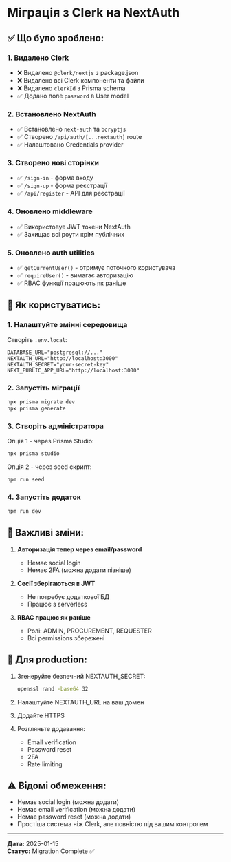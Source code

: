 # Міграція з Clerk на NextAuth

## ✅ Що було зроблено:

### 1. Видалено Clerk
- ❌ Видалено `@clerk/nextjs` з package.json
- ❌ Видалено всі Clerk компоненти та файли
- ❌ Видалено `clerkId` з Prisma schema
- ✅ Додано поле `password` в User model

### 2. Встановлено NextAuth
- ✅ Встановлено `next-auth` та `bcryptjs`
- ✅ Створено `/api/auth/[...nextauth]` route
- ✅ Налаштовано Credentials provider

### 3. Створено нові сторінки
- ✅ `/sign-in` - форма входу
- ✅ `/sign-up` - форма реєстрації  
- ✅ `/api/register` - API для реєстрації

### 4. Оновлено middleware
- ✅ Використовує JWT токени NextAuth
- ✅ Захищає всі роути крім публічних

### 5. Оновлено auth utilities
- ✅ `getCurrentUser()` - отримує поточного користувача
- ✅ `requireUser()` - вимагає авторизацію
- ✅ RBAC функції працюють як раніше

## 🚀 Як користуватись:

### 1. Налаштуйте змінні середовища

Створіть `.env.local`:
```env
DATABASE_URL="postgresql://..."
NEXTAUTH_URL="http://localhost:3000"
NEXTAUTH_SECRET="your-secret-key"
NEXT_PUBLIC_APP_URL="http://localhost:3000"
```

### 2. Запустіть міграції

```bash
npx prisma migrate dev
npx prisma generate
```

### 3. Створіть адміністратора

Опція 1 - через Prisma Studio:
```bash
npx prisma studio
```

Опція 2 - через seed скрипт:
```bash
npm run seed
```

### 4. Запустіть додаток

```bash
npm run dev
```

## 📝 Важливі зміни:

1. **Авторизація тепер через email/password**
   - Немає social login
   - Немає 2FA (можна додати пізніше)

2. **Сесії зберігаються в JWT**
   - Не потребує додаткової БД
   - Працює з serverless

3. **RBAC працює як раніше**
   - Ролі: ADMIN, PROCUREMENT, REQUESTER
   - Всі permissions збережені

## 🔧 Для production:

1. Згенеруйте безпечний NEXTAUTH_SECRET:
   ```bash
   openssl rand -base64 32
   ```

2. Налаштуйте NEXTAUTH_URL на ваш домен

3. Додайте HTTPS

4. Розгляньте додавання:
   - Email verification
   - Password reset
   - 2FA
   - Rate limiting

## ⚠️ Відомі обмеження:

- Немає social login (можна додати)
- Немає email verification (можна додати)
- Немає password reset (можна додати)
- Простіша система ніж Clerk, але повністю під вашим контролем

---

**Дата:** 2025-01-15  
**Статус:** Migration Complete ✅
